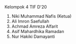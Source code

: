 Kelompok 4 TIF D'20
1. Niki Muhammad Nafis (Ketua)
2. Ali Imron Saefullah
3. Achmad Amreza Alfarit
4. Asif Mahardhika Ramadan
5. Nur Hakiki Damayanti 